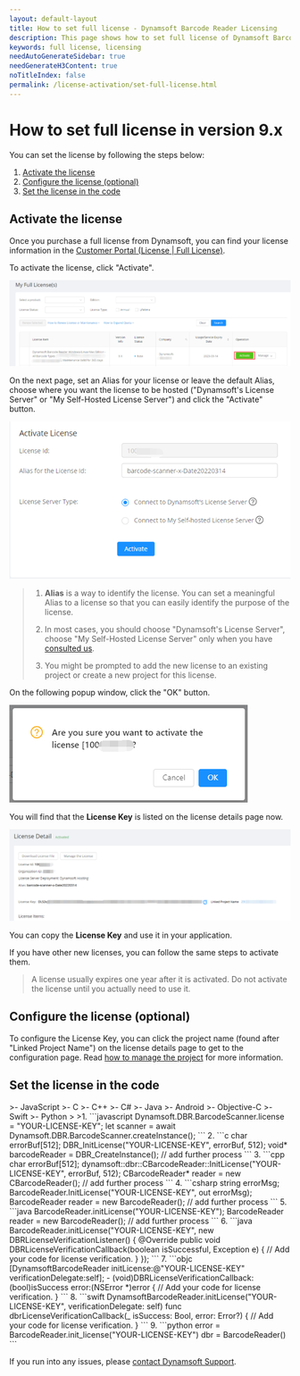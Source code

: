```yaml
---
layout: default-layout
title: How to set full license - Dynamsoft Barcode Reader Licensing
description: This page shows how to set full license of Dynamsoft Barcode Reader.
keywords: full license, licensing
needAutoGenerateSidebar: true
needGenerateH3Content: true
noTitleIndex: false
permalink: /license-activation/set-full-license.html
---
```


# How to set full license in version 9.x

You can set the license by following the steps below:

1. [Activate the license](#activate-the-license)
2. [Configure the license (optional)](#configure-the-license-optional)
3. [Set the license in the code](#set-the-license-in-the-code)

## Activate the license

Once you purchase a full license from Dynamsoft, you can find your license information in the <a href ="https://www.dynamsoft.com/customer/license/fullLicense" target="_blank">Customer Portal (License | Full License)</a>.

To activate the license, click "Activate".

 ![Activate][1]

On the next page, set an Alias for your license or leave the default Alias, choose where you want the license to be hosted ("Dynamsoft's License Server"
or "My Self-Hosted License Server") and click the "Activate" button.

![Activate2][2]

> 1. **Alias** is a way to identify the license. You can set a meaningful Alias to a license so that you can easily identify the purpose of the license.
>
> 2. In most cases, you should choose "Dynamsoft's License Server", choose "My Self-Hosted License Server" only when you have [consulted us](https://www.dynamsoft.com/company/contact/).
>
> 3. You might be prompted to add the new license to an existing project or create a new project for this license.

On the following popup window, click the "OK" button.

![Activate3][3]

You will find that the **License Key** is listed on the license details page now.

![Activate5][5]

You can copy the **License Key** and use it in your application.

If you have other new licenses, you can follow the same steps to activate them.

> A license usually expires one year after it is activated. Do not activate the license until you actually need to use it.

## Configure the license (optional)

To configure the License Key, you can click the project name (found after "Linked Project Name") on the license details page to get to the configuration page. Read <a href ="https://www.dynamsoft.com/license-server/docs/common/project.html?utm_source=docs&product=dbr" target="_blank">how to manage the project</a> for more information.

## Set the license in the code

<div class="sample-code-prefix"></div>
>- JavaScript
>- C
>- C++
>- C#
>- Java
>- Android
>- Objective-C
>- Swift
>- Python
>
>1. 
```javascript
Dynamsoft.DBR.BarcodeScanner.license = "YOUR-LICENSE-KEY";
let scanner = await Dynamsoft.DBR.BarcodeScanner.createInstance();
```
2. 
```c
  char errorBuf[512];
  DBR_InitLicense("YOUR-LICENSE-KEY", errorBuf, 512);
  void* barcodeReader = DBR_CreateInstance();
  // add further process
```
3. 
```cpp
  char errorBuf[512];
  dynamsoft::dbr::CBarcodeReader::InitLicense("YOUR-LICENSE-KEY", errorBuf, 512);
  CBarcodeReader* reader = new CBarcodeReader();
  // add further process
```
4. 
```csharp
  string errorMsg;
  BarcodeReader.InitLicense("YOUR-LICENSE-KEY", out errorMsg);
  BarcodeReader reader = new BarcodeReader();
  // add further process
```
5. 
```java
  BarcodeReader.initLicense("YOUR-LICENSE-KEY");
  BarcodeReader reader = new BarcodeReader();
  // add further process
```
6. 
```java
BarcodeReader.initLicense("YOUR-LICENSE-KEY", new DBRLicenseVerificationListener() {
  @Override
  public void DBRLicenseVerificationCallback(boolean isSuccessful, Exception e) {
    // Add your code for license verification.
  }
});
```
7. 
```objc
[DynamsoftBarcodeReader initLicense:@"YOUR-LICENSE-KEY" verificationDelegate:self];
- (void)DBRLicenseVerificationCallback:(bool)isSuccess error:(NSError *)error
{
  // Add your code for license verification.
}
```
8. 
```swift
DynamsoftBarcodeReader.initLicense("YOUR-LICENSE-KEY", verificationDelegate: self)
func dbrLicenseVerificationCallback(_ isSuccess: Bool, error: Error?)
{
  // Add your code for license verification.
}
```
9. 
```python
error = BarcodeReader.init_license("YOUR-LICENSE-KEY")
dbr = BarcodeReader()
```

If you run into any issues, please [contact Dynamsoft Support](https://www.dynamsoft.com/Company/Contact.aspx).

[1]:assets\set-full-license-3\Activate.png
[2]:assets\set-full-license-3\Activate2.png
[3]:assets\set-full-license-3\Activate3.png
[4]:assets\set-full-license-3\Activate4.png
[5]:assets\set-full-license-3\Activate5.png
